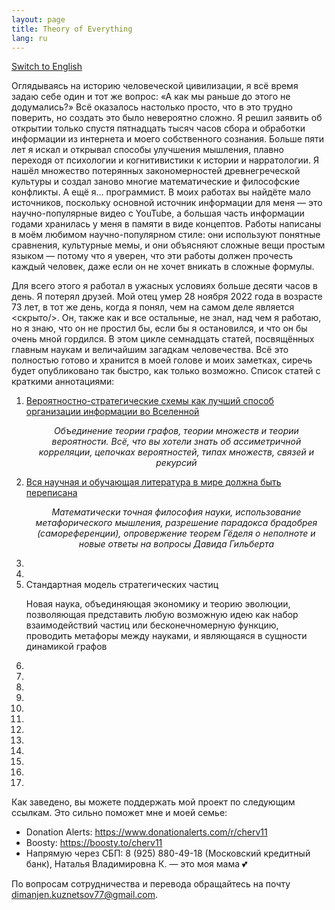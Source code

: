 ```yaml
---
layout: page
title: Theory of Everything
lang: ru
---
```


[1]: ../works/ru/PSS
[2]: ../works/ru/ABIW
[en]: ../en_readme

[Switch to English][en]

Оглядываясь на историю человеческой цивилизации, я всё время задаю себе один и тот же вопрос: «А как мы раньше до этого не додумались?» Всё оказалось настолько просто, что в это трудно поверить, но создать это было невероятно сложно. Я решил заявить об открытии только спустя пятнадцать тысяч часов сбора и обработки информации из интернета и моего собственного сознания. Больше пяти лет я искал и открывал способы улучшения мышления, плавно переходя от психологии и когнитивистики к истории и нарратологии. Я нашёл множество потерянных закономерностей древнегреческой культуры и создал заново многие математические и философские конфликты. А ещё я... программист. В моих работах вы найдёте мало источников, поскольку основной источник информации для меня — это научно-популярные видео с YouTube, а большая часть информации годами хранилась у меня в памяти в виде концептов. Работы написаны в моём любимом научно-популярном стиле: они используют понятные сравнения, культурные мемы, и они объясняют сложные вещи простым языком — потому что я уверен, что эти работы должен прочесть каждый человек, даже если он не хочет вникать в сложные формулы. 

Для всего этого я работал в ужасных условиях больше десяти часов в день. Я потерял друзей. Мой отец умер 28 ноября 2022 года в возрасте 73 лет, в тот же день, когда я понял, чем на самом деле является <скрыто/>. Он, также как и все остальные, не знал, над чем я работаю, но я знаю, что он не простил бы, если бы я остановился, и что он бы очень мной гордился. В этом цикле семнадцать статей, посвящённых главным наукам и величайшим загадкам человечества. Всё это полностью готово и хранится в моей голове и моих заметках, сиречь будет опубликовано так быстро, как только возможно. Список статей с краткими аннотациями:

1. [Вероятностно-стратегические схемы как лучший способ организации информации во Вселенной][1] <p style="text-align: center; font-style: italic">Объединение теории графов, теории множеств и теории вероятности. Всё, что вы хотели знать об ассиметричной корреляции, цепочках вероятностей, типах множеств, связей и рекурсий</p>
2. [Вся научная и обучающая литература в мире должна быть переписана][2] <p style="text-align: center; font-style: italic">Математически точная философия науки, использование метафорического мышления, разрешение парадокса брадобрея (самореференции), опровержение теорем Гёделя о неполноте и новые ответы на вопросы Давида Гильберта</p>
3.
4.
5. Стандартная модель стратегических частиц <p syle="text-align: center; font-style: italic">Новая наука, объединяющая экономику и теорию эволюции, позволяющая представить любую возможную идею как набор взаимодействий частиц или бесконечномерную функцию, проводить метафоры между науками, и являющаяся в сущности динамикой графов</p>
6.
7.
8.
9.
10.
11.
12.
13.
14.
15.
16.
17.

Как заведено, вы можете поддержать мой проект по следующим ссылкам. Это сильно поможет мне и моей семье:
- Donation Alerts: https://www.donationalerts.com/r/cherv11
- Boosty: https://boosty.to/cherv11
- Напрямую через СБП: 8 (925) 880-49-18 (Московский кредитный банк), Наталья Владимировна К. — это моя мама 💕

По вопросам сотрудничества и перевода обращайтесь на почту dimanjen.kuznetsov77@gmail.com.